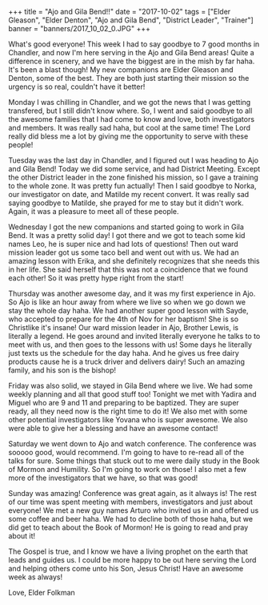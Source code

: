 +++
title = "Ajo and Gila Bend!!"
date = "2017-10-02"
tags = ["Elder Gleason", "Elder Denton", "Ajo and Gila Bend", "District Leader", "Trainer"]
banner = "banners/2017_10_02_0.JPG"
+++

What's good everyone! This week I had to say goodbye to 7 good months
in Chandler, and now I'm here serving in the Ajo and Gila Bend areas!
Quite a difference in scenery, and we have the biggest are in the mish
by far haha. It's been a blast though! My new companions are Elder
Gleason and Denton, some of the best. They are both just starting
their mission so the urgency is so real, couldn't have it better!

Monday I was chilling in Chandler, and we got the news that I was
getting transfered, but I still didn't know where. So, I went and said
goodbye to all the awesome families that I had come to know and love,
both investigators and members. It was really sad haha, but cool at
the same time! The Lord really did bless me a lot by giving me the
opportunity to serve with these people!

Tuesday was the last day in Chandler, and I figured out I was heading
to Ajo and Gila Bend! Today we did some service, and had District
Meeting. Except the other District leader in the zone finished his
mission, so I gave a training to the whole zone. It was pretty fun
actually! Then I said goodbye to Norka, our investigator on date, and
Matilde my recent convert. It was really sad saying goodbye to
Matilde, she prayed for me to stay but it didn't work. Again, it was a
pleasure to meet all of these people.

Wednesday I got the new companions and started going to work in Gila
Bend. It was a pretty solid day! I got there and we got to teach some
kid names Leo, he is super nice and had lots of questions! Then out
ward mission leader got us some taco bell and went out with us. We had
an amazing lesson with Erika, and she definitely recognizes that she
needs this in her life. She said herself that this was not a
coincidence that we found each other! So it was pretty hype right from
the start!

Thursday was another awesome day, and it was my first experience in
Ajo. So Ajo is like an hour away from where we live so when we go down
we stay the whole day haha. We had another super good lesson with
Sayde, who accepted to prepare for the 4th of Nov for her baptism! She
is so Christlike it's insane! Our ward mission leader in Ajo, Brother
Lewis, is literally a legend. He goes around and invited literally
everyone he talks to to meet with us, and then goes to the lessons
with us! Some days he literally just texts us the schedule for the day
haha. And he gives us free dairy products cause he is a truck driver
and delivers dairy! Such an amazing family, and his son is the bishop!

Friday was also solid, we stayed in Gila Bend where we live. We had
some weekly planning and all that good stuff too! Tonight we met with
Yadira and Miguel who are 9 and 11 and preparing to be baptized. They
are super ready, all they need now is the right time to do it! We also
met with some other potential investigators like Yovana who is super
awesome. We also were able to give her a blessing and have an awesome
contact!

Saturday we went down to Ajo and watch conference. The conference was
sooooo good, would recommend. I'm going to have to re-read all of the
talks for sure. Some things that stuck out to me were daily study in
the Book of Mormon and Humility. So I'm going to work on those! I also
met a few more of the investigators that we have, so that was good!

Sunday was amazing! Conference was great again, as it always is! The
rest of our time was spent meeting with members, investigators and
just about everyone! We met a new guy names Arturo who invited us in
and offered us some coffee and beer haha. We had to decline both of
those haha, but we did get to teach about the Book of Mormon! He is
going to read and pray about it!

The Gospel is true, and I know we have a living prophet on the earth
that leads and guides us. I could be more happy to be out here serving
the Lord and helping others come unto his Son, Jesus Christ! Have an
awesome week as always!

Love,
Elder Folkman
